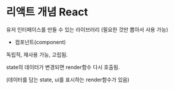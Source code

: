 리액트 개념
React
========

유저 인터페이스를 만들 수 있는 라이브러리 (필요한 것만 뽑아서 사용 가능)

- 컴포넌트(component)

독립적, 재사용 가능, 고립됨.

state의 데이터가 변경되면 render함수 다시 호출됨.

(데이터를 담는 state, ui를 표시하는 render함수가 있음)
